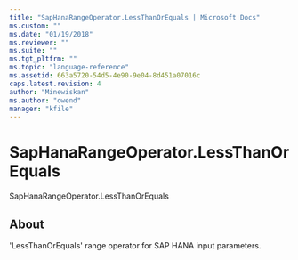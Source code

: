 ```yaml
---
title: "SapHanaRangeOperator.LessThanOrEquals | Microsoft Docs"
ms.custom: ""
ms.date: "01/19/2018"
ms.reviewer: ""
ms.suite: ""
ms.tgt_pltfrm: ""
ms.topic: "language-reference"
ms.assetid: 663a5720-54d5-4e90-9e04-8d451a07016c
caps.latest.revision: 4
author: "Minewiskan"
ms.author: "owend"
manager: "kfile"
---
```

# SapHanaRangeOperator.LessThanOrEquals
SapHanaRangeOperator.LessThanOrEquals  
  
## About  
'LessThanOrEquals' range operator for SAP HANA input parameters.  
  
